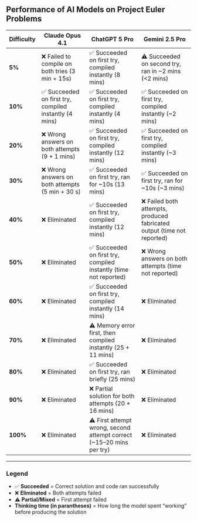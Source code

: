 ## Performance of AI Models on Project Euler Problems

| Difficulty | Claude Opus 4.1                                       | ChatGPT 5 Pro                                                        | Gemini 2.5 Pro                                                        |
|------------|-------------------------------------------------------|----------------------------------------------------------------------|-----------------------------------------------------------------------|
| **5%**     | ❌ Failed to compile on both tries (3 min + 15s)       | ✅ Succeeded on first try, compiled instantly (8 mins)                | ⚠️ Succeeded on second try, ran in ~2 mins (<2 mins)                    |
| **10%**    | ✅ Succeeded on first try, compiled instantly (4 mins) | ✅ Succeeded on first try, compiled instantly (4 mins)                | ✅ Succeeded on first try, compiled instantly (~2 mins)                |
| **20%**    | ❌ Wrong answers on both attempts (9 + 1 mins)         | ✅ Succeeded on first try, compiled instantly (12 mins)               | ✅ Succeeded on first try, compiled instantly (~3 mins)                |
| **30%**    | ❌ Wrong answers on both attempts (5 min + 30 s)       | ✅ Succeeded on first try, ran for ~10s (13 mins)                     | ✅ Succeeded on first try, ran for ~10s (~3 mins)                      |
| **40%**    | ❌ Eliminated                                          | ✅ Succeeded on first try, compiled instantly (12 mins)               | ❌ Failed both attempts, produced fabricated output (time not reported) |
| **50%**    | ❌ Eliminated                                          | ✅ Succeeded on first try, compiled instantly (time not reported)     | ❌ Wrong answers on both attempts (time not reported)                  |
| **60%**    | ❌ Eliminated                                          | ✅ Succeeded on first try, compiled instantly  (14 mins)              | ❌ Eliminated                                                          |
| **70%**    | ❌ Eliminated                                          | ⚠️ Memory error first, then compiled instantly (25 + 11 mins)        | ❌ Eliminated                                                          |
| **80%**    | ❌ Eliminated                                          | ✅ Succeeded on first try, ran briefly (25 mins)                      | ❌ Eliminated                                                          |
| **90%**    | ❌ Eliminated                                          | ❌ Partial solution for both attempts (20 + 16 mins)                  | ❌ Eliminated                                                          |
| **100%**   | ❌ Eliminated                                          | ⚠️ First attempt wrong, second attempt correct (~15–20 mins per try) | ❌ Eliminated                                                          |

---

### Legend
- ✅ **Succeeded** = Correct solution and code ran successfully  
- ❌ **Eliminated** = Both attempts failed
- ⚠️ **Partial/Mixed** = First attempt failed
- **Thinking time (in parantheses)** = How long the model spent “working” before producing the solution  
